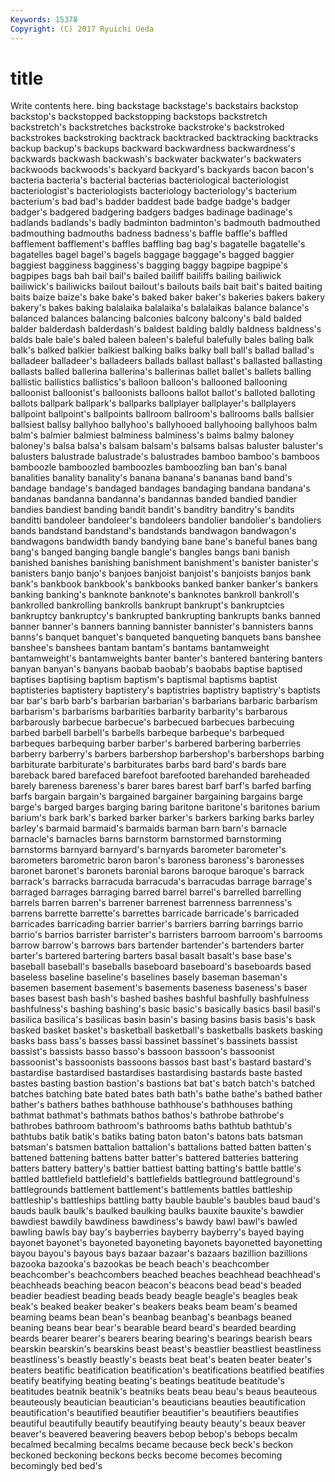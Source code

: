 ```yaml
---
Keywords: 15378 
Copyright: (C) 2017 Ryuichi Ueda
---
```


# title

Write contents here.
bing backstage backstage's
backstairs backstop backstop's backstopped backstopping backstops backstretch backstretch's backstretches backstroke
backstroke's backstroked backstrokes backstroking backtrack backtracked backtracking backtracks backup backup's
backups backward backwardness backwardness's backwards backwash backwash's backwater backwater's backwaters
backwoods backwoods's backyard backyard's backyards bacon bacon's bacteria bacteria's bacterial
bacterias bacteriological bacteriologist bacteriologist's bacteriologists bacteriology bacteriology's bacterium bacterium's bad
bad's badder baddest bade badge badge's badger badger's badgered badgering
badgers badges badinage badinage's badlands badlands's badly badminton badminton's badmouth
badmouthed badmouthing badmouths badness badness's baffle baffle's baffled bafflement bafflement's
baffles baffling bag bag's bagatelle bagatelle's bagatelles bagel bagel's bagels
baggage baggage's bagged baggier baggiest bagginess bagginess's bagging baggy bagpipe
bagpipe's bagpipes bags bah bail bail's bailed bailiff bailiffs bailing
bailiwick bailiwick's bailiwicks bailout bailout's bailouts bails bait bait's baited
baiting baits baize baize's bake bake's baked baker baker's bakeries
bakers bakery bakery's bakes baking balalaika balalaika's balalaikas balance balance's
balanced balances balancing balconies balcony balcony's bald balded balder balderdash
balderdash's baldest balding baldly baldness baldness's balds bale bale's baled
baleen baleen's baleful balefully bales baling balk balk's balked balkier
balkiest balking balks balky ball ball's ballad ballad's balladeer balladeer's
balladeers ballads ballast ballast's ballasted ballasting ballasts balled ballerina ballerina's
ballerinas ballet ballet's ballets balling ballistic ballistics ballistics's balloon balloon's
ballooned ballooning balloonist balloonist's balloonists balloons ballot ballot's balloted balloting
ballots ballpark ballpark's ballparks ballplayer ballplayer's ballplayers ballpoint ballpoint's ballpoints
ballroom ballroom's ballrooms balls ballsier ballsiest ballsy ballyhoo ballyhoo's ballyhooed
ballyhooing ballyhoos balm balm's balmier balmiest balminess balminess's balms balmy
baloney baloney's balsa balsa's balsam balsam's balsams balsas baluster baluster's
balusters balustrade balustrade's balustrades bamboo bamboo's bamboos bamboozle bamboozled bamboozles
bamboozling ban ban's banal banalities banality banality's banana banana's bananas
band band's bandage bandage's bandaged bandages bandaging bandana bandana's bandanas
bandanna bandanna's bandannas banded bandied bandier bandies bandiest banding bandit
bandit's banditry banditry's bandits banditti bandoleer bandoleer's bandoleers bandolier bandolier's
bandoliers bands bandstand bandstand's bandstands bandwagon bandwagon's bandwagons bandwidth bandy
bandying bane bane's baneful banes bang bang's banged banging bangle
bangle's bangles bangs bani banish banished banishes banishing banishment banishment's
banister banister's banisters banjo banjo's banjoes banjoist banjoist's banjoists banjos
bank bank's bankbook bankbook's bankbooks banked banker banker's bankers banking
banking's banknote banknote's banknotes bankroll bankroll's bankrolled bankrolling bankrolls bankrupt
bankrupt's bankruptcies bankruptcy bankruptcy's bankrupted bankrupting bankrupts banks banned banner
banner's banners banning bannister bannister's bannisters banns banns's banquet banquet's
banqueted banqueting banquets bans banshee banshee's banshees bantam bantam's bantams
bantamweight bantamweight's bantamweights banter banter's bantered bantering banters banyan banyan's
banyans baobab baobab's baobabs baptise baptised baptises baptising baptism baptism's
baptismal baptisms baptist baptisteries baptistery baptistery's baptistries baptistry baptistry's baptists
bar bar's barb barb's barbarian barbarian's barbarians barbaric barbarism barbarism's
barbarisms barbarities barbarity barbarity's barbarous barbarously barbecue barbecue's barbecued barbecues
barbecuing barbed barbell barbell's barbells barbeque barbeque's barbequed barbeques barbequing
barber barber's barbered barbering barberries barberry barberry's barbers barbershop barbershop's
barbershops barbing barbiturate barbiturate's barbiturates barbs bard bard's bards bare
bareback bared barefaced barefoot barefooted barehanded bareheaded barely bareness bareness's
barer bares barest barf barf's barfed barfing barfs bargain bargain's
bargained bargainer bargaining bargains barge barge's barged barges barging baring
baritone baritone's baritones barium barium's bark bark's barked barker barker's
barkers barking barks barley barley's barmaid barmaid's barmaids barman barn
barn's barnacle barnacle's barnacles barns barnstorm barnstormed barnstorming barnstorms barnyard
barnyard's barnyards barometer barometer's barometers barometric baron baron's baroness baroness's
baronesses baronet baronet's baronets baronial barons baroque baroque's barrack barrack's
barracks barracuda barracuda's barracudas barrage barrage's barraged barrages barraging barred
barrel barrel's barrelled barrelling barrels barren barren's barrener barrenest barrenness
barrenness's barrens barrette barrette's barrettes barricade barricade's barricaded barricades barricading
barrier barrier's barriers barring barrings barrio barrio's barrios barrister barrister's
barristers barroom barroom's barrooms barrow barrow's barrows bars bartender bartender's
bartenders barter barter's bartered bartering barters basal basalt basalt's base
base's baseball baseball's baseballs baseboard baseboard's baseboards based baseless baseline
baseline's baselines basely baseman baseman's basemen basement basement's basements baseness
baseness's baser bases basest bash bash's bashed bashes bashful bashfully
bashfulness bashfulness's bashing bashing's basic basic's basically basics basil basil's
basilica basilica's basilicas basin basin's basing basins basis basis's bask
basked basket basket's basketball basketball's basketballs baskets basking basks bass
bass's basses bassi bassinet bassinet's bassinets bassist bassist's bassists basso
basso's bassoon bassoon's bassoonist bassoonist's bassoonists bassoons bassos bast bast's
bastard bastard's bastardise bastardised bastardises bastardising bastards baste basted bastes
basting bastion bastion's bastions bat bat's batch batch's batched batches
batching bate bated bates bath bath's bathe bathe's bathed bather
bather's bathers bathes bathhouse bathhouse's bathhouses bathing bathmat bathmat's bathmats
bathos bathos's bathrobe bathrobe's bathrobes bathroom bathroom's bathrooms baths bathtub
bathtub's bathtubs batik batik's batiks bating baton baton's batons bats
batsman batsman's batsmen battalion battalion's battalions batted batten batten's battened
battening battens batter batter's battered batteries battering batters battery battery's
battier battiest batting batting's battle battle's battled battlefield battlefield's battlefields
battleground battleground's battlegrounds battlement battlement's battlements battles battleship battleship's battleships
battling batty bauble bauble's baubles baud baud's bauds baulk baulk's
baulked baulking baulks bauxite bauxite's bawdier bawdiest bawdily bawdiness bawdiness's
bawdy bawl bawl's bawled bawling bawls bay bay's bayberries bayberry
bayberry's bayed baying bayonet bayonet's bayoneted bayoneting bayonets bayonetted bayonetting
bayou bayou's bayous bays bazaar bazaar's bazaars bazillion bazillions bazooka
bazooka's bazookas be beach beach's beachcomber beachcomber's beachcombers beached beaches
beachhead beachhead's beachheads beaching beacon beacon's beacons bead bead's beaded
beadier beadiest beading beads beady beagle beagle's beagles beak beak's
beaked beaker beaker's beakers beaks beam beam's beamed beaming beams
bean bean's beanbag beanbag's beanbags beaned beaning beans bear bear's
bearable beard beard's bearded bearding beards bearer bearer's bearers bearing
bearing's bearings bearish bears bearskin bearskin's bearskins beast beast's beastlier
beastliest beastliness beastliness's beastly beastly's beasts beat beat's beaten beater
beater's beaters beatific beatification beatification's beatifications beatified beatifies beatify beatifying
beating beating's beatings beatitude beatitude's beatitudes beatnik beatnik's beatniks beats
beau beau's beaus beauteous beauteously beautician beautician's beauticians beauties beautification
beautification's beautified beautifier beautifier's beautifiers beautifies beautiful beautifully beautify beautifying
beauty beauty's beaux beaver beaver's beavered beavering beavers bebop bebop's
bebops becalm becalmed becalming becalms became because beck beck's beckon
beckoned beckoning beckons becks become becomes becoming becomingly bed bed's
